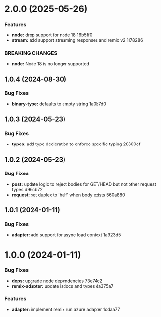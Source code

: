 # 2.0.0 (2025-05-26)


### Features

* **node:** drop support for node 18 16b5ff0
* **stream:** add support streaming responses and remix v2 1178286


### BREAKING CHANGES

* **node:** Node 18 is no longer supported

## 1.0.4 (2024-08-30)


### Bug Fixes

* **binary-type:** defaults to empty string 1a0b7d0

## 1.0.3 (2024-05-23)


### Bug Fixes

* **types:** add type decleration to enforce specific typing 28609ef

## 1.0.2 (2024-05-23)


### Bug Fixes

* **post:** update logic to reject bodies for GET/HEAD but not other request types d96cb72
* **request:** set duplex to 'half' when body exists 560a880

## 1.0.1 (2024-01-11)


### Bug Fixes

* **adapter:** add support for async load context 1a923d5

# 1.0.0 (2024-01-11)

### Bug Fixes

- **deps:** upgrade node dependencies 73e74c2
- **remix-adapter:** update jsdocs and types da375a7

### Features

- **adapter:** implement remix.run azure adapter 1cdaa77
